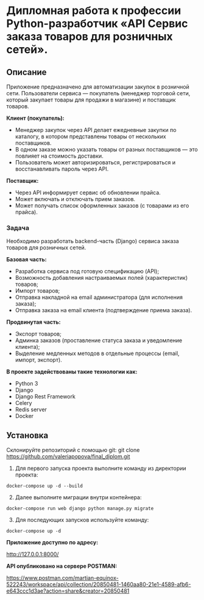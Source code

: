 # Дипломная работа к профессии Python-разработчик «API Сервис заказа товаров для розничных сетей».

 ## Описание

 Приложение предназначено для автоматизации закупок в розничной сети. Пользователи сервиса — покупатель (менеджер торговой сети, который закупает товары для продажи в магазине) и поставщик товаров.

 **Клиент (покупатель):**

 - Менеджер закупок через API делает ежедневные закупки по каталогу, в котором
   представлены товары от нескольких поставщиков.
 - В одном заказе можно указать товары от разных поставщиков — это
   повлияет на стоимость доставки.
 - Пользователь может авторизироваться, регистрироваться и восстанавливать пароль через API.

 **Поставщик:**

 - Через API информирует сервис об обновлении прайса.
 - Может включать и отключать прием заказов.
 - Может получать список оформленных заказов (с товарами из его прайса).


 ### Задача

 Необходимо разработать backend-часть (Django) сервиса заказа товаров для розничных сетей.

 **Базовая часть:**
 * Разработка сервиса под готовую спецификацию (API);
 * Возможность добавления настраиваемых полей (характеристик) товаров;
 * Импорт товаров;
 * Отправка накладной на email администратора (для исполнения заказа);
 * Отправка заказа на email клиента (подтверждение приема заказа).

 **Продвинутая часть:**
 * Экспорт товаров;
 * Админка заказов (проставление статуса заказа и уведомление клиента);
 * Выделение медленных методов в отдельные процессы (email, импорт, экспорт).



**В проекте задействованы такие технологии как:**
* Python 3
* Django
* Django Rest Framework
* Celery
* Redis server
* Docker


## Установка
Склонируйте репозиторий с помощью git:
    git clone https://github.com/valeriapopova/final_diplom.git

1. Для первого запуска проекта выполните команду из директории проекта:

 `docker-compose up -d --build`

 2. Далее выполните миграции внутри контейнера:

  `docker-compose run web django python manage.py migrate`

 3. Для последующих запусков используйте команду: 

 `docker-compose up -d`

**Приложение доступно по адресу:**

http://127.0.0.1:8000/

**API опубликовано на сервере POSTMAN:**

https://www.postman.com/martian-equinox-522243/workspace/api/collection/20850481-1460aa80-21e1-4589-afb6-e643ccc1d3ae?action=share&creator=20850481

